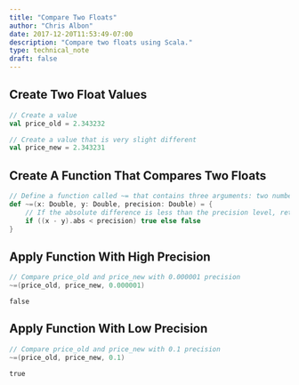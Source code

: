```yaml
---
title: "Compare Two Floats"
author: "Chris Albon"
date: 2017-12-20T11:53:49-07:00
description: "Compare two floats using Scala."
type: technical_note
draft: false
---
```

## Create Two Float Values


```scala
// Create a value
val price_old = 2.343232

// Create a value that is very slight different
val price_new = 2.343231
```

## Create A Function That Compares Two Floats


```scala
// Define a function called ~= that contains three arguments: two numbers and a precision level,
def ~=(x: Double, y: Double, precision: Double) = {
    // If the absolute difference is less than the precision level, return true, otherwise return false
    if ((x - y).abs < precision) true else false
}
```

## Apply Function With High Precision


```scala
// Compare price_old and price_new with 0.000001 precision
~=(price_old, price_new, 0.000001)
```




    false



## Apply Function With Low Precision


```scala
// Compare price_old and price_new with 0.1 precision
~=(price_old, price_new, 0.1)
```




    true


